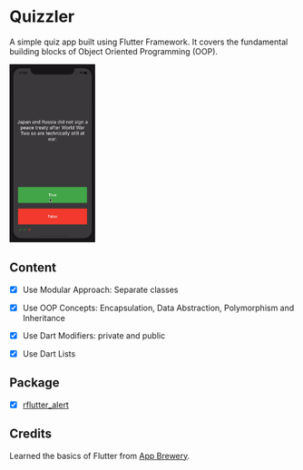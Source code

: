 # Quizzler
A simple quiz app built using Flutter Framework. It covers the fundamental building blocks of Object Oriented Programming (OOP).

<img src="preview.gif" width="30%">


## Content
- [X] Use Modular Approach: Separate classes
- [X] Use OOP Concepts: Encapsulation, Data Abstraction, Polymorphism and Inheritance
- [X] Use Dart Modifiers: private and public
- [X] Use Dart Lists


## Package
- [X] [rflutter_alert](https://pub.dev/packages/rflutter_alert)


## Credits
Learned the basics of Flutter from [App Brewery](https://www.appbrewery.co/).
